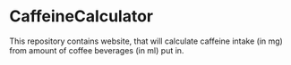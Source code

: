# CaffeineCalculator

This repository contains website, that will calculate caffeine intake (in mg) from amount of coffee beverages (in ml) put in.
